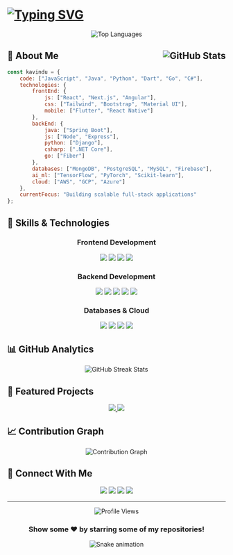 # [![Typing SVG](https://readme-typing-svg.herokuapp.com?font=Fira+Code&weight=600&size=28&pause=1000&color=4ADE80&random=false&width=600&lines=Hi+👋+I'm+Kavindu+Kaveesha;Full-Stack+Software+Engineer;AI%2FML+Enthusiast)](https://git.io/typing-svg)

<div align="center">
  <img src="https://github-readme-stats.vercel.app/api/top-langs/?username=kavindukaveesha&theme=gotham&hide_border=true&include_all_commits=true&count_private=true&layout=compact" alt="Top Languages" />
</div>

## 🌟 About Me <img align="right" src="https://github-readme-stats.vercel.app/api?username=kavindukaveesha&show_icons=true&theme=gotham&hide_border=true&include_all_commits=true&count_private=true" alt="GitHub Stats" />

```javascript
const kavindu = {
    code: ["JavaScript", "Java", "Python", "Dart", "Go", "C#"],
    technologies: {
        frontEnd: {
            js: ["React", "Next.js", "Angular"],
            css: ["Tailwind", "Bootstrap", "Material UI"],
            mobile: ["Flutter", "React Native"]
        },
        backEnd: {
            java: ["Spring Boot"],
            js: ["Node", "Express"],
            python: ["Django"],
            csharp: [".NET Core"],
            go: ["Fiber"]
        },
        databases: ["MongoDB", "PostgreSQL", "MySQL", "Firebase"],
        ai_ml: ["TensorFlow", "PyTorch", "Scikit-learn"],
        cloud: ["AWS", "GCP", "Azure"]
    },
    currentFocus: "Building scalable full-stack applications"
};
```

## 🚀 Skills & Technologies

<div align="center">
  
### Frontend Development
![](https://img.shields.io/badge/React-20232A?style=for-the-badge&logo=react&logoColor=61DAFB)
![](https://img.shields.io/badge/Next.js-000?style=for-the-badge&logo=next.js&logoColor=white)
![](https://img.shields.io/badge/Angular-DD0031?style=for-the-badge&logo=angular&logoColor=white)
![](https://img.shields.io/badge/Flutter-02569B?style=for-the-badge&logo=flutter&logoColor=white)

### Backend Development
![](https://img.shields.io/badge/Spring_Boot-6DB33F?style=for-the-badge&logo=spring&logoColor=white)
![](https://img.shields.io/badge/.NET-5C2D91?style=for-the-badge&logo=.net&logoColor=white)
![](https://img.shields.io/badge/Django-092E20?style=for-the-badge&logo=django&logoColor=white)
![](https://img.shields.io/badge/Node.js-43853D?style=for-the-badge&logo=node.js&logoColor=white)
![](https://img.shields.io/badge/Go-00ADD8?style=for-the-badge&logo=go&logoColor=white)

### Databases & Cloud
![](https://img.shields.io/badge/MongoDB-4EA94B?style=for-the-badge&logo=mongodb&logoColor=white)
![](https://img.shields.io/badge/PostgreSQL-316192?style=for-the-badge&logo=postgresql&logoColor=white)
![](https://img.shields.io/badge/AWS-232F3E?style=for-the-badge&logo=amazon-aws&logoColor=white)
![](https://img.shields.io/badge/Firebase-FFCA28?style=for-the-badge&logo=firebase&logoColor=black)

</div>

## 📊 GitHub Analytics

<div align="center">
  <img src="https://github-readme-streak-stats.herokuapp.com/?user=kavindukaveesha&theme=gotham&hide_border=true" alt="GitHub Streak Stats" />
</div>

## 🎯 Featured Projects

<div align="center">

<a href="https://github.com/kavindukaveesha/Cunstruction-Helper-Project-full">
  <img src="https://github-readme-stats.vercel.app/api/pin/?username=kavindukaveesha&repo=Cunstruction-Helper-Project-full&theme=gotham&hide_border=true" />
</a>
<a href="https://github.com/kavindukaveesha/Medicine-managing-app">
  <img src="https://github-readme-stats.vercel.app/api/pin/?username=kavindukaveesha&repo=Medicine-managing-app&theme=gotham&hide_border=true" />
</a>

</div>

## 📈 Contribution Graph

<div align="center">
  <img src="https://activity-graph.herokuapp.com/graph?username=kavindukaveesha&theme=gotham&hide_border=true" alt="Contribution Graph" />
</div>

## 🤝 Connect With Me

<div align="center">
  
[![](https://img.shields.io/badge/LinkedIn-0077B5?style=for-the-badge&logo=linkedin&logoColor=white)](Your-LinkedIn-URL)
[![](https://img.shields.io/badge/Twitter-1DA1F2?style=for-the-badge&logo=twitter&logoColor=white)](Your-Twitter-URL)
[![](https://img.shields.io/badge/Gmail-D14836?style=for-the-badge&logo=gmail&logoColor=white)](mailto:your.email@example.com)
[![](https://img.shields.io/badge/GitHub-100000?style=for-the-badge&logo=github&logoColor=white)](https://github.com/kavindukaveesha)

</div>

---

<div align="center">
  <img src="https://komarev.com/ghpvc/?username=kavindukaveesha&color=4ADE80&style=for-the-badge" alt="Profile Views" />
  
### Show some ❤️ by starring some of my repositories!

![Snake animation](https://github.com/kavindukaveesha/kavindukaveesha/blob/output/github-contribution-grid-snake-dark.svg)

</div>
